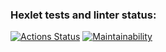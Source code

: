 ### Hexlet tests and linter status:
[![Actions Status](https://github.com/bujhm9987/java-project-61/workflows/hexlet-check/badge.svg)](https://github.com/bujhm9987/java-project-61/actions)
[![Maintainability](https://api.codeclimate.com/v1/badges/c798c0b5338683ec6916/maintainability)](https://codeclimate.com/github/bujhm9987/java-project-61/maintainability)

